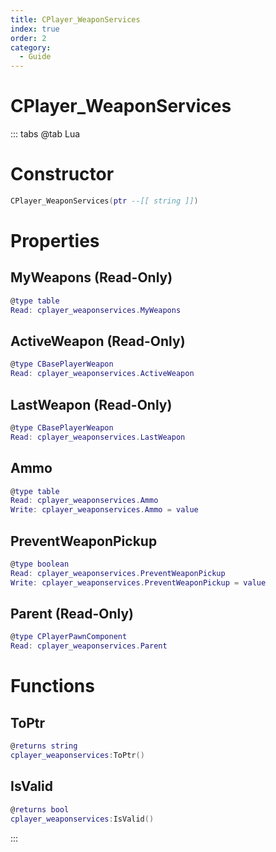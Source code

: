 ```yaml
---
title: CPlayer_WeaponServices
index: true
order: 2
category:
  - Guide
---
```


# CPlayer_WeaponServices

::: tabs
@tab Lua
# Constructor
```lua
CPlayer_WeaponServices(ptr --[[ string ]])
```
# Properties
## MyWeapons (Read-Only)
```lua
@type table
Read: cplayer_weaponservices.MyWeapons
```
## ActiveWeapon (Read-Only)
```lua
@type CBasePlayerWeapon
Read: cplayer_weaponservices.ActiveWeapon
```
## LastWeapon (Read-Only)
```lua
@type CBasePlayerWeapon
Read: cplayer_weaponservices.LastWeapon
```
## Ammo 
```lua
@type table
Read: cplayer_weaponservices.Ammo
Write: cplayer_weaponservices.Ammo = value
```
## PreventWeaponPickup 
```lua
@type boolean
Read: cplayer_weaponservices.PreventWeaponPickup
Write: cplayer_weaponservices.PreventWeaponPickup = value
```
## Parent (Read-Only)
```lua
@type CPlayerPawnComponent
Read: cplayer_weaponservices.Parent
```
# Functions
## ToPtr
```lua
@returns string
cplayer_weaponservices:ToPtr()
```
## IsValid
```lua
@returns bool
cplayer_weaponservices:IsValid()
```

:::